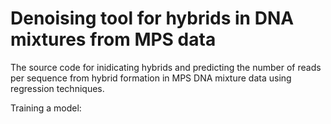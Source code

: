 # Denoising tool for hybrids in DNA mixtures from MPS data
The source code for inidicating hybrids and predicting the number of reads per sequence from hybrid formation in MPS DNA mixture data using regression techniques. 

Training a model:



